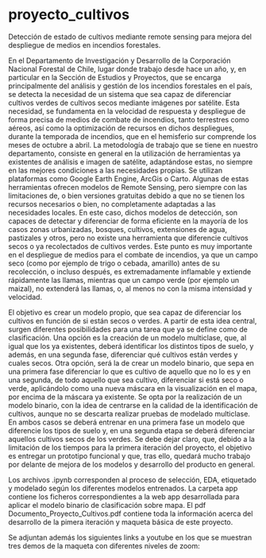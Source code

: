 # proyecto_cultivos
Detección de estado de cultivos mediante remote sensing para mejora del despliegue de medios en incendios forestales.

En el Departamento de Investigación y Desarrollo de la Corporación Nacional Forestal de Chile, lugar donde trabajo desde hace un año, y, en particular en la Sección de Estudios y Proyectos, que se encarga principalmente del análisis y gestión de los incendios forestales en el país, se detecta la necesidad de un sistema que sea capaz de diferenciar cultivos verdes de cultivos secos mediante imágenes por satélite. 
Esta necesidad, se fundamenta en la velocidad de respuesta y despliegue de forma precisa de medios de combate de incendios, tanto terrestres como aéreos, así como la optimización de recursos en dichos despliegues, durante la temporada de incendios, que en el hemisferio sur comprende los meses de octubre a abril.
La metodología de trabajo que se tiene en nuestro departamento, consiste en general en la utilización de herramientas ya existentes de análisis e imagen de satélite, adaptándose estas, no siempre en las mejores condiciones a las necesidades propias. Se utilizan plataformas como Google Earth Engine, ArcGis o Carto. Algunas de estas herramientas ofrecen modelos de Remote Sensing, pero siempre con las limitaciones de, o bien versiones gratuitas debido a que no se tienen los recursos necesarios o bien, no completamente adaptadas a las necesidades locales. 
En este caso, dichos modelos de detección, son capaces de detectar y diferenciar de forma eficiente en la mayoría de los casos zonas urbanizadas, bosques, cultivos, extensiones de agua, pastizales y otros, pero no existe una herramienta que diferencie cultivos secos o ya recolectados de cultivos verdes.
Este punto es muy importante en el despliegue de medios para el combate de incendios, ya que un campo seco (como por ejemplo de trigo o cebada, amarillo) antes de su recolección, o incluso después, es extremadamente inflamable y extiende rápidamente las llamas, mientras que un campo verde (por ejemplo un maizal), no extenderá las llamas, o, al menos no con la misma intensidad y velocidad. 

El objetivo es crear un modelo propio, que sea capaz de diferenciar los cultivos en función de si están secos o verdes.
A partir de esta idea central, surgen diferentes posibilidades para una tarea que ya se define como de clasificación. Una opción es la creación de un modelo multiclase, que, al igual que los ya existentes, deberá identificar los distintos tipos de suelo, y además, en una segunda fase, diferenciar qué cultivos están verdes y cuales secos. Otra opción, será la de crear un modelo binario, que sepa en una primera fase diferenciar lo que es cultivo de aquello que no lo es y en una segunda, de todo aquello que sea cultivo, diferenciar si está seco o verde, aplicándolo  como una nueva máscara en la visualización en el mapa, por encima de la máscara ya existente.
Se opta por la realización de un modelo binario, con la idea de centrarse en la calidad de la identificación de cultivos, aunque no se descarta realizar pruebas de modelado multiclase.
En ambos casos se deberá entrenar en una primera fase un modelo que diferencie los tipos de suelo y, en una segunda etapa se deberá diferenciar aquellos cultivos secos de los verdes. 
Se debe dejar claro, que, debido a la limitación de los tiempos para la primera iteración del proyecto, el objetivo es entregar un prototipo funcional y que, tras ello, quedará mucho trabajo por delante de mejora de los modelos  y desarrollo del  producto en general.

Los archivos .ipynb corresponden al proceso de selección, EDA, etiquetado y modelado según los diferentes modelos entrenados.
La carpeta app contiene los ficheros correspondientes a la web app desarrollada para aplicar el modelo binario de clasificación sobre mapa.
El pdf Documento_Proyecto_Cultivos.pdf contiene toda la información acerca del desarrollo de la pimera iteración y maqueta básica de este proyecto.

Se adjuntan además los siguientes links a youtube en los que se muestran tres demos de la maqueta con diferentes niveles de zoom:


